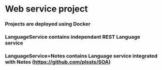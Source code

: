 # Web service project

### Projects are deployed using Docker
### LanguageService contains independant REST Language service<br>
### LanguageService+Notes contains Language service integrated with Notes (https://github.com/plssts/SOA)
